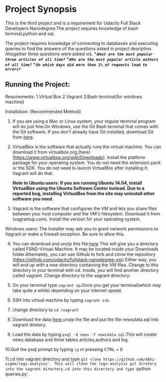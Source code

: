 
# Project Synopsis

This is the third project and is a requirement for  Udacity Full Stack Developers Nanodegree.The project
requires knowledge of bash terminal,python and sql.

The project requires knowledge of connecting to databases and executing queries to find the answers of the questions asked in project desription.
Altogether three questions were asked viz.
*.**_`What are the most popular three articles of all time?`_**
*.**_`Who are the most popular article authors of all time?`_**
*.**_`On which days did more than 1% of requests lead to errors?`_**


## Running the Project:

Requirements:
1.Virtual Box
2.Vagrant
3.Bash terminal(for windows machine)


Installation:
(Recommended Method)

1. If you are using a Mac or Linux system, your regular terminal program will do just fine.On Windows, 
use the Git Bash terminal that comes with the Git software.
If you don't already have Git installed, download Git from [here](git-scm.com). 

2. VirtualBox is the software that actually runs the virtual machine. You can download it from virtualbox.org,(here)[https://www.virtualbox.org/wiki/Downloads]. 
Install the platform package for your operating system. You do not need the extension pack or the SDK. You do not need 
to launch VirtualBox after installing it; Vagrant will do that.

	<strong>Note to Ubuntu users:
	If you are running Ubuntu 14.04, install VirtualBox using the Ubuntu Software Center instead.
	Due to a reported bug, installing VirtualBox from the site may uninstall other software you need.</strong>

3. Vagrant is the software that configures the VM and lets you share files between your host computer 
and the VM's filesystem. Download it from (vagrantup.com). Install the version for your operating system.

Windows users: The Installer may ask you to grant network permissions to Vagrant or make a firewall exception. Be sure to allow this.


4. You can download and unzip this file:[here](https://d17h27t6h515a5.cloudfront.net/topher/2017/June/5948287e_fsnd-virtual-machine/fsnd-virtual-machine.zip)
This will give you a directory called FSND-Virtual-Machine. 
It may be located inside your Downloads folder.Alternately, you can use Github to fork and 
clone the repository (https://github.com/udacity/fullstack-nanodegree-vm).Either way, 
you will end up with a new directory containing the VM files. Change to this directory in your terminal with cd.
Inside, you will find another directory called vagrant. Change directory to the vagrant directory:

5. On your terminal type `vagrant up`.Once you get your terminal(which may take quite a while) depending on your internet speed.

6. SSH into virtual machine by typing `vagrant ssh`.

7. change directory to `cd /vagrant`

8. Download the data [here](https://d17h27t6h515a5.cloudfront.net/topher/2016/August/57b5f748_newsdata/newsdata.zip),unzip the file and put the file newsdata.sql into vagrant diretory.

9. Load the data by typing `psql -d news -f newsdata.sql`.This will create news database and three tables articles,authors and log.

10.Quit the psql prompt by typing `\q` or pressing <kbd>CTRL</kbd> + <kbd>D</kbd>

11.cd into vagrant directory and type `git clone https://github.com/Abhi-sigma/logs-analysis'.
This will clone the logs-analysis git diretory into the vagrant directory.cd into this directory and type `python queries.py`.








 